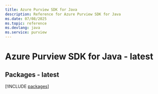 ```yaml
---
title: Azure Purview SDK for Java
description: Reference for Azure Purview SDK for Java
ms.date: 07/08/2025
ms.topic: reference
ms.devlang: java
ms.service: purview
---
```

# Azure Purview SDK for Java - latest
## Packages - latest
[!INCLUDE [packages](purview-index.md)]